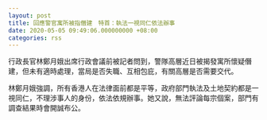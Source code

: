 ```yaml
---
layout: post
title: 回應警官寓所被指僭建　特首：執法一視同仁依法辦事
date: 2020-05-05 09:49:06.000000000 +08:00
categories: rss
---
```


行政長官林鄭月娥出席行政會議前被記者問到，警隊高層近日被揭發寓所懷疑僭建，但未有適時處理，當局是否失職、互相包庇，有關高層是否需要交代。

林鄭月娥強調，所有香港人在法律面前都是平等，政府部門執法及土地契約都是一視同仁，不理涉事人的身份，依法依規辦事。她又說，無法評論每宗個案，部門有調查結果時會開誠布公。

